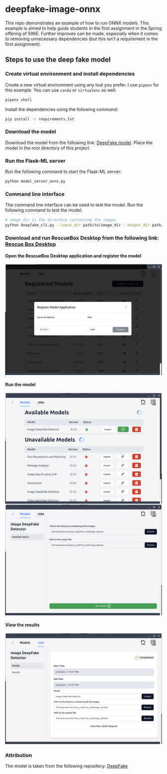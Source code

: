 # deepfake-image-onnx
This repo demonstrates an example of how to run ONNX models. This example is aimed to help guide students in the first assignment in the Spring offering of 596E. Further improves can be made, especially when it comes to removing unnecessary dependencies (but this isn't a requirement in the first assignment).

## Steps to use the deep fake model

### Create virtual environment and install dependencies
Create a new virtual environment using any tool you prefer. I use `pipenv` for this example. You can use `conda` or `virtualenv` as well.

```bash
pipenv shell
```

Install the dependencies using the following command:

```bash
pip install -r requirements.txt
```

### Download the model
Download the model from the following link: [DeepFake model](https://drive.google.com/file/d/1-0J6Q1Q1Q7g5J1Zzv9Q1Z9Q1Z9Q1Z9Q1/view?usp=sharing). Place the model in the root directory of this project.

### Run the Flask-ML server

Run the following command to start the Flask-ML server:

```bash
python model_server_onnx.py
```

### Command line interface

The command line interface can be used to test the model. Run the following command to test the model:

```bash
# image_dir is the directory containing the images
python deepfake_cli.py --input_dir path/to/image_dir --output_dir path/to/output_dir
```

### Download and run RescueBox Desktop from the following link: [Rescue Box Desktop](https://github.com/UMass-Rescue/RescueBox-Desktop/releases)

#### Open the RescueBox Desktop application and register the model
![RescueBox Desktop](images/register_model.png)

#### Run the model
![RescueBox Desktop](images/run_model.png)
![RescueBox Desktop](images/select_inputs.png)

#### View the results
![RescueBox Desktop](images/view_results.png)

### Attribution
The model is taken from the following repository: [DeepFake]()